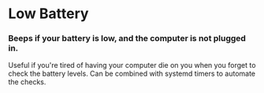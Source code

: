 # Low Battery

### Beeps if your battery is low, and the computer is not plugged in.

Useful if you're tired of having your computer die on you when you forget to check the battery levels. Can be combined with systemd timers to automate the checks.
